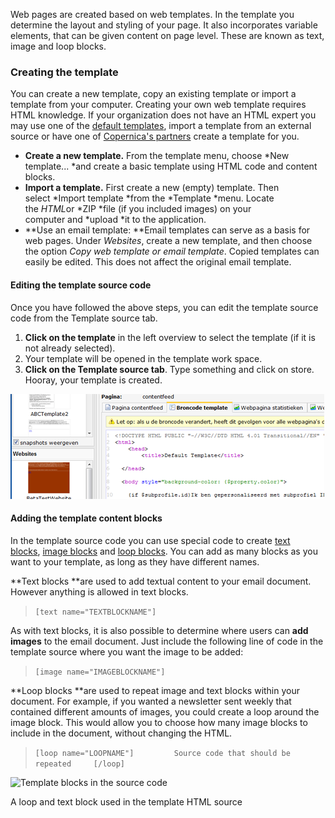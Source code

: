 Web pages are created based on web templates. In the template you
determine the layout and styling of your page. It also incorporates
variable elements, that can be given content on page level. These are
known as text, image and loop blocks.

### Creating the template

You can create a new template, copy an existing template or import a
template from your computer. Creating your own web template requires
HTML knowledge. If your organization does not have an HTML expert you
may use one of the [default
templates](http://www.copernica.com/en/features/emailings), import a
template from an external source or have one of [Copernica's
partners](http://www.copernica.com/en/get-started-with-copernica/partners-overview) create
a template for you.

-   **Create a new template.** From the template menu, choose *New
    template... *and create a basic template using HTML code and content
    blocks.
-   **Import a template.** First create a new (empty) template. Then
    select *Import template *from the *Template *menu. Locate
    the *HTML*or *ZIP *file (if you included images) on your
    computer and *upload *it to the application.
-   **Use an email template: **Email templates can serve as a basis for
    web pages. Under *Websites*, create a new template, and then choose
    the option *Copy web template or email template*. Copied templates
    can easily be edited. This does not affect the original email
    template.

#### Editing the template source code

Once you have followed the above steps, you can edit the template source
code from the Template source tab.

1.  **Click on the template** in the left overview to select the
    template (if it is not already selected).
2.  Your template will be opened in the template work space.
3.  **Click on the Template source tab**. Type something and click on
    store. Hooray, your template is created.

![](images/templatesource.png)

#### Adding the template content blocks

In the template source code you can use special code to create [text
blocks](./the-text-function-for-adding-textual-content-to-your-document.en.md), [image
blocks](./the-image-function-for-adding-images-to-your-document.en.md) and [loop
blocks](./the-loop-function-to-iterate-content-in-your-email.en.md).
You can add as many blocks as you want to your template, as long as they
have different names.

**Text blocks **are used to add textual content to your email document.
However anything is allowed in text blocks.

> `[text name="TEXTBLOCKNAME"]`

As with text blocks, it is also possible to determine where users
can **add images** to the email document. Just include the following
line of code in the template source where you want the image to be
added: 

> `[image name="IMAGEBLOCKNAME"]`

**Loop blocks **are used to repeat image and text blocks within your
document. For example, if you wanted a newsletter sent weekly that
contained different amounts of images, you could create a loop around
the image block. This would allow you to choose how many image blocks to
include in the document, without changing the HTML.

> `[loop name="LOOPNAME"]         Source code that should be repeated     [/loop]`

![Template blocks in the source
code](images/exampleblockuse.png)

A loop and text block used in the template HTML source

